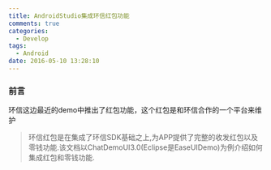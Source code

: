 ```yaml
---
title: AndroidStudio集成环信红包功能
comments: true
categories:
  - Develop
tags:
  - Android
date: 2016-05-10 13:28:10
---
```


### 前言
环信这边最近的demo中推出了红包功能，这个红包是和环信合作的一个平台来维护

> 环信红包是在集成了环信SDK基础之上,为APP提供了完整的收发红包以及零钱功能.该文档以ChatDemoUI3.0(Eclipse是EaseUIDemo)为例介绍如何集成红包和零钱功能.


